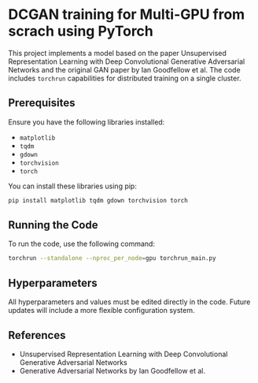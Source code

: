 # DCGAN training for Multi-GPU from scrach using PyTorch

This project implements a model based on the paper Unsupervised Representation Learning with Deep Convolutional Generative Adversarial Networks and the original GAN paper by Ian Goodfellow et al. The code includes `torchrun` capabilities for distributed training on a single cluster.

## Prerequisites

Ensure you have the following libraries installed:

- `matplotlib`
- `tqdm`
- `gdown`
- `torchvision`
- `torch`

You can install these libraries using pip:

```bash
pip install matplotlib tqdm gdown torchvision torch
```

## Running the Code

To run the code, use the following command:

```bash
torchrun --standalone --nproc_per_node=gpu torchrun_main.py
```

## Hyperparameters

All hyperparameters and values must be edited directly in the code. Future updates will include a more flexible configuration system.

## References

- Unsupervised Representation Learning with Deep Convolutional Generative Adversarial Networks
- Generative Adversarial Networks by Ian Goodfellow et al.

